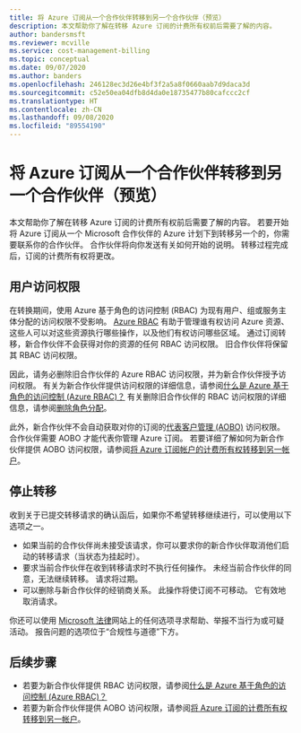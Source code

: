 ```yaml
---
title: 将 Azure 订阅从一个合作伙伴转移到另一个合作伙伴（预览）
description: 本文帮助你了解在转移 Azure 订阅的计费所有权前后需要了解的内容。
author: bandersmsft
ms.reviewer: mcville
ms.service: cost-management-billing
ms.topic: conceptual
ms.date: 09/07/2020
ms.author: banders
ms.openlocfilehash: 246128ec3d26e4bf3f2a5a8f0660aab7d9daca3d
ms.sourcegitcommit: c52e50ea04dfb8d4da0e18735477b80cafccc2cf
ms.translationtype: HT
ms.contentlocale: zh-CN
ms.lasthandoff: 09/08/2020
ms.locfileid: "89554190"
---
```

# <a name="transfer-azure-subscriptions-from-one-partner-to-another-preview"></a>将 Azure 订阅从一个合作伙伴转移到另一个合作伙伴（预览）

本文帮助你了解在转移 Azure 订阅的计费所有权前后需要了解的内容。 若要开始将 Azure 订阅从一个 Microsoft 合作伙伴的 Azure 计划下到转移另一个的，你需要联系你的合作伙伴。 合作伙伴将向你发送有关如何开始的说明。 转移过程完成后，订阅的计费所有权将更改。

## <a name="user-access"></a>用户访问权限

在转换期间，使用 Azure 基于角色的访问控制 (RBAC) 为现有用户、组或服务主体分配的访问权限不受影响。 [Azure RBAC](../../role-based-access-control/overview.md) 有助于管理谁有权访问 Azure 资源、这些人可以对这些资源执行哪些操作，以及他们有权访问哪些区域。 通过订阅转移，新合作伙伴不会获得对你的资源的任何 RBAC 访问权限。 旧合作伙伴将保留其 RBAC 访问权限。

因此，请务必删除旧合作伙伴的 Azure RBAC 访问权限，并为新合作伙伴授予访问权限。 有关为新合作伙伴提供访问权限的详细信息，请参阅[什么是 Azure 基于角色的访问控制 (Azure RBAC)？](../../role-based-access-control/overview.md) 有关删除旧合作伙伴的 RBAC 访问权限的详细信息，请参阅[删除角色分配](../../role-based-access-control/role-assignments-portal.md#remove-a-role-assignment)。

此外，新合作伙伴不会自动获取对你的订阅的[代表客户管理 (AOBO)](https://channel9.msdn.com/Series/cspdev/Module-11-Admin-On-Behalf-Of-AOBO) 访问权限。 合作伙伴需要 AOBO 才能代表你管理 Azure 订阅。 若要详细了解如何为新合作伙伴提供 AOBO 访问权限，请参阅[将 Azure 订阅帐户的计费所有权转移到另一帐户](billing-subscription-transfer.md)。

## <a name="stop-a-transfer"></a>停止转移

收到关于已提交转移请求的确认函后，如果你不希望转移继续进行，可以使用以下选项之一。

- 如果当前的合作伙伴尚未接受该请求，你可以要求你的新合作伙伴取消他们启动的转移请求（当状态为挂起时）。
- 要求当前合作伙伴在收到转移请求时不执行任何操作。 未经当前合作伙伴的同意，无法继续转移。 请求将过期。
- 可以删除与新合作伙伴的经销商关系。 此操作将使订阅不可移动。 它有效地取消请求。

你还可以使用 [Microsoft 法律](https://www.microsoft.com/legal/)网站上的任何选项寻求帮助、举报不当行为或可疑活动。 报告问题的选项位于“合规性与道德”下方。

## <a name="next-steps"></a>后续步骤

- 若要为新合作伙伴提供 RBAC 访问权限，请参阅[什么是 Azure 基于角色的访问控制 (Azure RBAC)？](../../role-based-access-control/overview.md)
- 若要为新合作伙伴提供 AOBO 访问权限，请参阅[将 Azure 订阅的计费所有权转移到另一帐户](billing-subscription-transfer.md)。